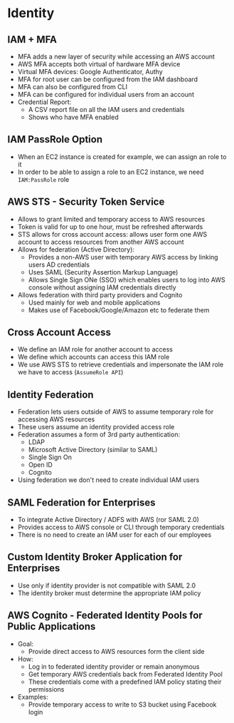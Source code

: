 # Identity

## IAM + MFA

- MFA adds a new layer of security while accessing an AWS account
- AWS MFA accepts both virtual of hardware MFA device
- Virtual MFA devices: Google Authenticator, Authy
- MFA for root user can be configured from the IAM dashboard
- MFA can also be configured from CLI
- MFA can be configured for individual users from an account
- Credential Report:
    - A CSV report file on all the IAM users and credentials
    - Shows who have MFA enabled

## IAM PassRole Option

- When an EC2 instance is created for example, we can assign an role to it
- In order to be able to assign a role to an EC2 instance, we need `IAM:PassRole` role

## AWS STS - Security Token Service

- Allows to grant limited and temporary access to AWS resources
- Token is valid for up to one hour, must be refreshed afterwards
- STS allows for cross account access: allows user form one AWS account to access resources from another AWS account
- Allows for federation (Active Directory):
    - Provides a non-AWS user with temporary AWS access by linking users AD credentials
    - Uses SAML (Security Assertion Markup Language)
    - Allows Single Sign ONe (SSO) which enables users to log into AWS console without assigning IAM credentials directly
- Allows federation with third party providers and Cognito
    - Used mainly for web and mobile applications
    - Makes use of Facebook/Google/Amazon etc to federate them

## Cross Account Access

- We define an IAM role for another account to access
- We define which accounts can access this IAM role
- We use AWS STS to retrieve credentials and impersonate the IAM role we have to access (`AssumeRole API`)

## Identity Federation

- Federation lets users outside of AWS to assume temporary role for accessing AWS resources
- These users assume an identity provided access role
- Federation assumes a form of 3rd party authentication:
    - LDAP
    - Microsoft Active Directory (similar to SAML)
    - Single Sign On
    - Open ID
    - Cognito
- Using federation we don't need to create individual IAM users

## SAML Federation for Enterprises

- To integrate Active Directory / ADFS with AWS (ror SAML 2.0)
- Provides access to AWS console or CLI through temporary credentials
- There is no need to create an IAM user for each of our employees

## Custom Identity Broker Application for Enterprises

- Use only if identity provider is not compatible with SAML 2.0
- The identity broker must determine the appropriate IAM policy

## AWS Cognito - Federated Identity Pools for Public Applications

- Goal:
    - Provide direct access to AWS resources form the client side
- How:
    - Log in to federated identity provider or remain anonymous
    - Get temporary AWS credentials back from Federated Identity Pool
    - These credentials come with a predefined IAM policy stating their permissions
- Examples:
    - Provide temporary access to write to S3 bucket using Facebook login
    